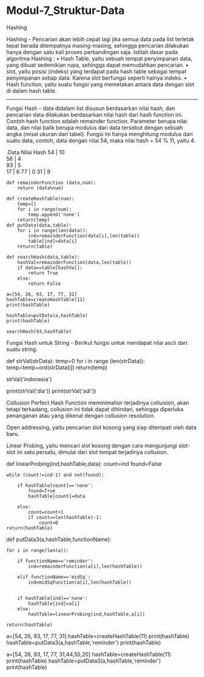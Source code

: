 # Modul-7_Struktur-Data
Hashing

Hashing - Pencarian akan lebih cepat lagi jika semua data pada list terletak tepat berada ditempatnya masing-masing, 
sehingga pencarian dilakukan hanya dengan satu kali proses perbandingan saja.
Istilah dasar pada algoritma Hashing :
•	Hash Table, yaitu sebuah tempat penyimpanan data, yang dibuat sedemikian rupa, sehingga dapat memudahkan pencarian.
•	slot, yaitu posisi (indeks) yang terdapat pada hash table sebagai tempat penyimpanan setiap data. 
  Karena slot berfungsi seperti halnya indeks.
•	Hash function, yaitu suatu fungsi yang memetakan antara data dengan slot di dalam hash table.

-------------------------------------------------------------------------------------------------------------------------------
Fungsi Hash - data didalam list disusun berdasarkan nilai hash, 
dan pencarian data dilakukan berdasarkan nilai hash dari hash function ini.
Contoh hash function adalah remainder function. Parameter berupa nilai data,
dan nilai balik berupa modulus dari data tersebut dengan sebuah angka (misal ukuran dari tabel). 
Fungsi ini hanya menghitung modulus dari suatu data, contoh, data dengan nilai 54, maka nilai hash = 54 % 11, yaitu 4.
 
 .Data  Nilai Hash 
   54	|	10   
   56	|	4  
   93	|	5  
   17	|	6 
   77	|	0 
   31	|	9 

    def remainderFunction (data,num):
        return (data%num)

    def createHashTable(num):
        temp=[]
        for i in range(num):
            temp.append('none')
        return(temp)
    def putData(data,table):
        for i in range(len(data)):
            ind=remainderFunction(data[i],len(table))  
            table[ind]=data[i]
        return(table)

    def searchHash(data,table):
        hashVal=remainderFunction(data,len(table))
        if data==table[hashVal]:
            return True
        else:
            return False

    a=[54, 26, 93, 17, 77, 31]
    hashTable=createHashTable(11)
    print(hashTable)

    hashTable=putData(a,hashTable)
    print(hashTable)

    searchHash(93,hashTable)

Fungsi Hash untuk String - Berikut fungsi untuk mendapat nilai ascii dari suatu string.

def strVal(strData):
    temp=0
    for i in range (len(strData)):
        temp=temp+ord(strData[i])
    return(temp)

strVal('indonesia')

print(strVal('dia'))
print(strVal('adi'))


Collusion
Perfect Hash Function meminimalisir terjadinya colluision, akan tetapi terkadang, collusion ini tidak dapat dihindari, sehingga diperluka penanganan atau yang dikenal dengan collusion resolution.

Open addressing, yaitu pencarian slot kosong yang siap ditempati oleh data baru.

Linear Probing, yaitu mencari slot kosong dengan cara mengunjungi slot-slot ini satu persatu, dimulai dari slot tempat terjadinya collusion.

def linearProbing(ind,hashTable,data):
    count=ind
    found=False
    
    while (count!=ind-1) and not(found):
        
        if hashTable[count]=='none':
            found=True
            hashTable[count]=data
            
        else:
            count=count+1
            if count==len(hashTable)-1:
                count=0
    return(hashTable)

def putData3(a,hashTable,functionName):
    
    for i in range(len(a)):
       
        if functionName=='reminder':
            ind=remainderFunction(a[i],len(hashTable))   
            
        elif functionName=='midSq':
            ind=midSqFunction(a[i],len(hashTable))  
        
       
        if hashTable[ind]=='none':
            hashTable[ind]=a[i]
        else:
            hashTable=linearProbing(ind,hashTable,a[i])    
        
    return(hashTable)

a=[54, 26, 93, 17, 77, 31]
hashTable=createHashTable(11)
print(hashTable)
hashTable=putData3(a,hashTable,'reminder')
print(hashTable)

a=[54, 26, 93, 17, 77, 31,44,55,20]
hashTable=createHashTable(11)
print(hashTable)
hashTable=putData3(a,hashTable,'reminder')
print(hashTable)
